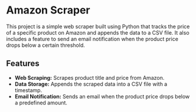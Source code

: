 # Amazon Scraper

This project is a simple web scraper built using Python that tracks the price of a specific product on Amazon and appends the data to a CSV file. It also includes a feature to send an email notification when the product price drops below a certain threshold.

## Features

- **Web Scraping:** Scrapes product title and price from Amazon.
- **Data Storage:** Appends the scraped data into a CSV file with a timestamp.
- **Email Notification:** Sends an email when the product price drops below a predefined amount.


